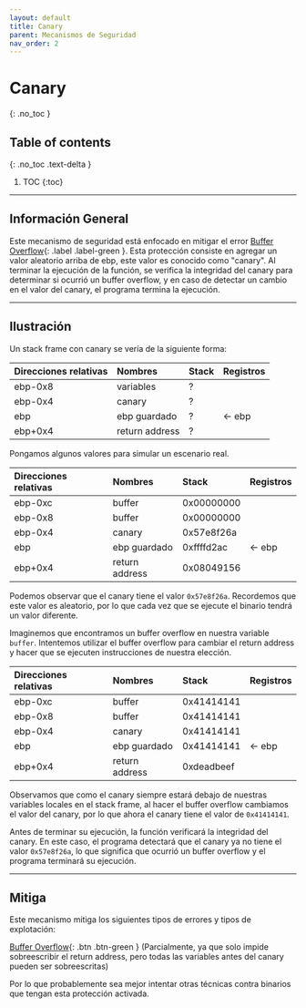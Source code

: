 ```yaml
---
layout: default
title: Canary
parent: Mecanismos de Seguridad
nav_order: 2
---
```


# Canary
{: .no_toc }

## Table of contents
{: .no_toc .text-delta }

1. TOC
{:toc}

---

## Información General

Este mecanismo de seguridad está enfocado en mitigar el error
[Buffer Overflow](../../tipos_errores/espacial/buffer_overflow.html){: .label .label-green }.
Esta protección consiste en  agregar un valor aleatorio arriba de ebp,
este valor es conocido como "canary". Al terminar la ejecución de la función,
se verifica la integridad del canary para determinar si ocurrió un buffer
overflow, y en caso de detectar un cambio en el valor del canary, el
programa termina la ejecución.

---

## Ilustración

Un stack frame con canary se vería de la siguiente forma:

| Direcciones relativas  | Nombres        | Stack       | Registros   |
|:-----------------------|:---------------|:------------|:------------|
| ebp-0x8                | variables      | ?           |             |
| ebp-0x4                | canary         | ?           |             |
| ebp                    | ebp guardado   | ?           | <- ebp      |
| ebp+0x4                | return address | ?           |             |

Pongamos algunos valores para simular un escenario real.

| Direcciones relativas  | Nombres        | Stack       | Registros   |
|:-----------------------|:---------------|:------------|:------------|
| ebp-0xc                | buffer         | 0x00000000  |             |
| ebp-0x8                | buffer         | 0x00000000  |             |
| ebp-0x4                | canary         | 0x57e8f26a  |             |
| ebp                    | ebp guardado   | 0xffffd2ac  | <- ebp      |
| ebp+0x4                | return address | 0x08049156  |             |

Podemos observar que el canary tiene el valor `0x57e8f26a`. Recordemos que
este valor es aleatorio, por lo que cada vez que se ejecute el binario
tendrá un valor diferente.

Imaginemos que encontramos un buffer overflow en nuestra variable `buffer`.
Intentemos utilizar el buffer overflow para cambiar el return address y
hacer que se ejecuten instrucciones de nuestra elección.

| Direcciones relativas  | Nombres        | Stack       | Registros   |
|:-----------------------|:---------------|:------------|:------------|
| ebp-0xc                | buffer         | 0x41414141  |             |
| ebp-0x8                | buffer         | 0x41414141  |             |
| ebp-0x4                | canary         | 0x41414141  |             |
| ebp                    | ebp guardado   | 0x41414141  | <- ebp      |
| ebp+0x4                | return address | 0xdeadbeef  |             |

Observamos que como el canary siempre estará debajo de nuestras variables
locales en el stack frame, al hacer el buffer overflow cambiamos el valor
del canary, por lo que ahora el canary tiene el valor de `0x41414141`.

Antes de terminar su ejecución, la función verificará la integridad del
canary. En este caso, el programa detectará que el canary ya no tiene el
valor `0x57e8f26a`, lo que significa que ocurrió un buffer overflow y el
programa terminará su ejecución.

---

## Mitiga

Este mecanismo mitiga los siguientes tipos de errores y tipos de explotación:

[Buffer Overflow](../../tipos_errores/espacial/buffer_overflow.html){: .btn .btn-green }
(Parcialmente, ya que solo impide sobreescribir el return address, pero todas
las variables antes del canary pueden ser sobreescritas)

Por lo que probablemente sea mejor intentar otras técnicas contra binarios
que tengan esta protección activada.